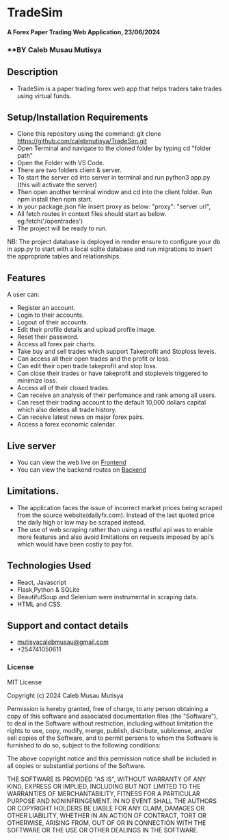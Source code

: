 # TradeSim
#### A Forex Paper Trading Web Application, 23/06/2024
### **BY Caleb Musau Mutisya
## Description
 - TradeSim is a paper trading forex web app that helps traders take trades using virtual funds.

## Setup/Installation Requirements
- Clone this repository using the command: git clone https://github.com/calebmutisya/TradeSim.git
- Open Terminal and navigate to the cloned folder by typing cd "folder path"
- Open the Folder with VS Code.
- There are two folders client & server.
- To start the server cd into server in terminal and run python3 app.py (this will activate the server)
- Then open another terminal window and cd into the client folder. Run npm install then npm start.
- In your package.json file insert proxy as below:
    "proxy": "server url",
- All fetch routes in context files should start as below.
    eg.fetch('/opentrades')
- The project will be ready to run.

NB: The project database is deployed in render ensure to configure your db in app.py to start with a local sqlite database and run migrations to insert the appropriate tables and relationships.



## Features
A user can:
 - Register an account.
 - Login to their accounts.
 - Logout of their accounts.
 - Edit their profile details and upload profile image.
 - Reset their password.
 - Access all forex pair charts.
 - Take buy and sell trades which support Takeprofit and Stoploss levels.
 - Can access all their open trades and the profit or loss.
 - Can edit their open trade takeprofit and stop loss.
 - Can close their trades or have takeprofit and stoplevels triggered to minimize loss.
 - Access all of their closed trades.
 - Can receive an analysis of their perfomance and rank among all users.
 - Can reset their trading account to the default 10,000 dollars capital which also deletes all trade history.
 - Can receive latest news on major forex pairs.
 - Access a forex economic calendar.

 ## Live server
 - You can view the web live on [Frontend](https://leafy-otter-831027.netlify.app/)
 - You can view the backend routes on [Backend](https://opentableweb.onrender.com)

 ## Limitations.
 - The application faces the issue of incorrect market prices being scraped from the source website(dailyfx.com). Instead of the last quoted price the daily high or low may be scraped instead.
 - The use of web scraping rather than using a restful api was to enable more features and also avoid limitations on requests imposed by api's which would have been costly to pay for.

## Technologies Used
 - React, Javascript
 - Flask,Python & SQLite
 - BeautifulSoup and Selenium were instrumental in scraping data.
 - HTML and CSS.

## Support and contact details
 - mutisyacalebmusau@gmail.com
 - +254741050611

### License
MIT License

Copyright (c) 2024 Caleb Musau Mutisya

Permission is hereby granted, free of charge, to any person obtaining a copy
of this software and associated documentation files (the "Software"), to deal
in the Software without restriction, including without limitation the rights
to use, copy, modify, merge, publish, distribute, sublicense, and/or sell
copies of the Software, and to permit persons to whom the Software is
furnished to do so, subject to the following conditions:

The above copyright notice and this permission notice shall be included in all
copies or substantial portions of the Software.

THE SOFTWARE IS PROVIDED "AS IS", WITHOUT WARRANTY OF ANY KIND, EXPRESS OR
IMPLIED, INCLUDING BUT NOT LIMITED TO THE WARRANTIES OF MERCHANTABILITY,
FITNESS FOR A PARTICULAR PURPOSE AND NONINFRINGEMENT. IN NO EVENT SHALL THE
AUTHORS OR COPYRIGHT HOLDERS BE LIABLE FOR ANY CLAIM, DAMAGES OR OTHER
LIABILITY, WHETHER IN AN ACTION OF CONTRACT, TORT OR OTHERWISE, ARISING FROM,
OUT OF OR IN CONNECTION WITH THE SOFTWARE OR THE USE OR OTHER DEALINGS IN THE
SOFTWARE.

